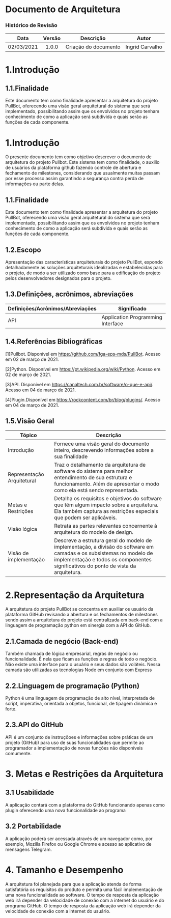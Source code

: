 # Documento de Arquitetura

### Histórico de Revisão
|Data|Versão|Descrição|Autor|
:-:|:-:|:-:|:-:
|02/03/2021| 1.0.0| Criação do documento | Ingrid Carvalho |
# 1.Introdução
## 1.1.Finalidade
Este documento tem como finalidade apresentar a arquitetura do projeto PullBot, oferecendo uma visão geral arquitetural do sistema que será implementado, possibilitando assim que os envolvidos no projeto tenham conhecimento de como a aplicação será subdivida e quais serão as funções de cada componente.
# 1.Introdução
O presente documento tem como objetivo descrever o documento de arquitetura do
projeto Pullbot. Este sistema tem como finalidade, o auxilio de usuários da plataforma github fazendo controle de abertura e fechamento de milestones, considerando que usualmente muitas passam por esse processo assim garantindo a segurança contra perda de informações ou parte delas.
## 1.1.Finalidade
Este documento tem como finalidade apresentar a arquitetura do projeto PullBot, oferecendo uma visão geral arquitetural do sistema que será implementado, possibilitando assim que os envolvidos no projeto tenham conhecimento de como a aplicação será subdivida e quais serão as funções de cada componente.

## 1.2.Escopo
Apresentação das características arquiteturais do projeto PullBot, expondo detalhadamente as soluções arquiteturais idealizadas e estabelecidas para o projeto, de modo a ser utilizado como base para a edificação do projeto pelos desenvolvedores designados para o projeto.
## 1.3.Definições, acrônimos, abreviações
|Definições/Acrônimos/Abreviações| Significado|
|--------------------------------|------------|
|API|Application Programming Interface| 
## 1.4.Referências Bibliográficas
[1]Pullbot. Disponível em <https://github.com/fga-eps-mds/PullBot>. Acesso em 02 de março de 2021.

[2]Python. Disponível em <https://pt.wikipedia.org/wiki/Python>. Acesso em 02 de março de 2021.

[3]API. Disponível em <https://canaltech.com.br/software/o-que-e-api/>. Acesso em 04 de março de 2021.

[4]Plugin.Disponível em <https://rockcontent.com/br/blog/plugins/>. Acesso em 04 de março de 2021.
## 1.5.Visão Geral

|Tópico| Descrição|
|------|----------|
|Introdução| Fornece uma visão geral do documento inteiro, descrevendo informações sobre a sua finalidade|
|Representação Arquitetural| Traz o detalhamento da arquitetura de software do sistema para melhor entendimento de sua estrutura e funcionamento. Além de apresentar o modo como ela está sendo representada.|
|Metas e Restrições| Detalha os requisitos e objetivos do software que têm algum impacto sobre a arquitetura. Ela também captura as restrições especiais que podem ser aplicáveis.|
|Visão lógica| Retrata as partes relevantes concernente à arquitetura do modelo de design. |
|Visão de implementação| Descreve a estrutura geral do modelo de implementação, a divisão do software em camadas e os subsistemas no modelo de implementação e todos os componentes significativos do ponto de vista da arquitetura.|
# 2.Representação da Arquitetura
A arquitetura do projeto PullBot se concentra em auxiliar os usuário da plataforma GitHub revisando a abertura e os fechamentos de milestones sendo assim a arquitetura do projeto está centralizada em back-end com a linguagem de programação python em sinergia com a API do GitHub.
## 2.1.Camada de negócio (Back-end)
Também chamada de lógica empresarial, regras de negócio ou funcionalidade. É nela que ficam as funções e regras de todo o negócio. Não existe uma interface para o usuário e seus dados são voláteis. Nessa camada são utilizadas as tecnologias Node em conjunto com Express
## 2.2.Linguagem de programação (Python)
Python é uma linguagem de programação de alto nível, interpretada de script, imperativa, orientada a objetos, funcional, de tipagem dinâmica e forte. 
## 2.3.API do GitHub
API é um conjunto de instruçõoes e informações sobre práticas de um projeto (GitHub) para uso de suas funcionalidades que permite ao programador a implementação de novas funções não disponíveis comumente.

# 3. Metas e Restrições da Arquitetura
## 3.1 Usabilidade
A aplicação contará com a plataforma do GitHub funcionando apenas como plugin oferecendo uma nova funcionalidade ao programa

## 3.2 Portabilidade
A aplicação poderá ser acessada através de um navegador como, por exemplo, Mozilla Firefox ou Google Chrome e acesso ao aplicativo de mensagens Telegram.
# 4. Tamanho e Desempenho
A arquitetura foi planejada para que a aplicação atenda de forma satisfatória os requisitos do produto e permita uma fácil implementação de uma nova funcionalidade ao software.
O tempo de resposta da aplicação web irá depender da velocidade de conexão com a internet do usuário e do programa GitHub.
O tempo de resposta da aplicação web irá depender da velocidade de conexão com a internet do usuário.